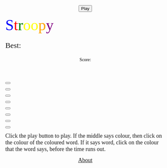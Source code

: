 
<html>

<script src="/Stroopy/javascript/randomword.js"></script>
<script src="/Stroopy/javascript/randomcolour.js"></script>
<script src="/Stroopy/javascript/checkanswer.js"></script>
<script src="/Stroopy/javascript/timer.js"></script>
<script src="/Stroopy/javascript/colourorword.js"></script>
<script src="/Stroopy/javascript/playagain.js"></script>
<LINK href="/Stroopy/css/Stroopy.css" rel="stylesheet" type="text/css">

<body onload="start1()">

<title> Stroopy </title>

<div class="site">

<div id="overgame">

<center>

<font face="VarelaRound" font size="10">
<p id="playagain"></p>
</font>
<p><button id="play" onclick="callClickers1()">Play</button></p>

</center>

</div>

<font face="VarelaRound" font size="10" style="display:inline">
<font color="blue">
S<font color="red">t<font color="green">r<font color="yellow">o<font color="yellow">o<font color="orange">p<font color="purple">y
</font>
</font>
</font>
</font>
</font>
</font>
</font>
</font>
<div class="best" >

<font face="VarelaRound" font size="5">
<p>Best: <span id="bestie" style="display:inline"></span>
</p>
</font>

</div>
<div class="time">

<font face="VarelaRound" color="black">
<p>
<center>
 Score: <p id="score" style="display:inline"></p>
</center>
</p>
</font>

</div>

<div class="game">

<div class="mid">

<center>

<font face="VarelaRound" color="white" font size="4">
<h4 id="instruction" style="display:inline"></h4>
</font>
<br>
<font face="VarelaRound" font size="5"> <h4 id="demo" style="display:inline"></h4>
</font>
</br>
<font face="VarelaRound" color="white" font size="4">
<h4 id="clock" style="display:inline"></h4>
</font>

</center>

</div>

<p><button class="red" onclick="checkred()"></button></p>
<p><button class="blue" onclick="checkblue()"></button></p>
<p><button class="green" onclick="checkgreen()"></button></p>
<p><button class="yellow" onclick="checkyellow()"></button></p>
<p><button class="purple" onclick="checkpurple()"></button></p>
<p><button class="orange" onclick="checkorange()"></button></p>
<p><button class="pink" onclick="checkpink()"></button></p>
<p><button class="brown" onclick="checkbrown()"></button></p>

</div>

<div class="text">

<p>
<font face="VarelaRound" font size="4">
Click the play button to play. If the middle says colour, then click on the colour of the coloured word. If it says word, click on the colour that the word says, before the time runs out.
</font>
</p>

</div>

<div class="press">

<center>

<font font size="4" face="VarelaRound">

<a href="/Stroopy/About/Stroopy.html">About</a>
</font>

</center>

</div>

</div>

<script>
function start(){
document.getElementById("demo").innerHTML = "";
document.getElementById("demo").style.color = "black";
document.getElementById("instruction").innerHTML = "";
document.getElementById("clock").innerHTML = "";
w = 0;
score = 0;
sec = 1000;
document.getElementById("score").innerHTML = score;
document.getElementById("bestie").innerHTML = best;
}
function start1(){
best = 0;
anchors.removeAll()
document.getElementById("demo").innerHTML = "";
document.getElementById("demo").style.color = "black";
document.getElementById("instruction").innerHTML = "";
document.getElementById("clock").innerHTML = "";
w = 0;
score = 0;
sec = 1000;
document.getElementById("score").innerHTML = score;
document.getElementById("bestie").innerHTML = best;
}
function callClickers(){
    clearTimeout(stop);
    w = 1;
	myFunctionword();
    myFunctioncolour();
	myFunctioninstruction();
	myFunctiontimer();
	hard();
	best1();
	document.getElementById("playagain").innerHTML = "";
	document.getElementById("overgame").style.zIndex = "-6";

}
function callClickers1(){
    clearTimeout(stop);
    w = 1;
	sec = 1000;
	myFunctionword();
    myFunctioncolour();
	myFunctioninstruction();
	myFunctiontimer();
	hard();
	best1();
	document.getElementById("playagain").innerHTML = "";
	document.getElementById("overgame").style.zIndex = "-6";

}
</script>
</html>
